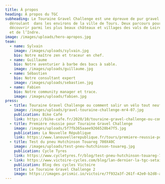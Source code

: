 ```yaml
---
title: À propos
heading: À propos du TGC
subheading: Le Touraine Gravel Challenge est une épreuve de pur gravel se
  déroulant  dans les environs de la ville de Tours. Deux parcours pour
  découvrir parmi les plus beaux châteaux et villages des vals de Loire, du Cher
  et de l’Indre.
image: /images/uploads/hero-apropos.jpg
team:
  - name: Sylvain
    image: /images/uploads/sylvain.jpg
    bio: Notre maître zen et traceur en chef.
  - name: Guillaume
    bio: Notre aventurier à barbe des bacs à sable.
    image: /images/uploads/guillaume.jpg
  - name: Sébastien
    bio: Notre consultant expert
    image: /images/uploads/sebastien.jpg
  - name: Fabien
    bio: Notre community manager et trace.
    image: /images/uploads/fabien.jpg
press:
  - title: Touraine Gravel Challenge ou comment salir un vélo tout neuf
    image: /images/uploads/gravel-touraine-challenge-mr4-07.jpg
    publication: Bike Café
    link: https://bike-cafe.fr/2020/10/touraine-gravel-challenge-ou-comment-salir-un-velo-tout-neuf/
  - title: Première réussie pour Touraine Gravel Challenge
    image: /images/uploads/5f7fb365aaee9266528b47f5.jpg
    publication: La Nouvelle République
    link: https://www.lanouvellerepublique.fr/tours/premiere-reussie-pour-touraine-gravel-challenge
  - title: Test du pneu Hutchinson Touareg 700X40C
    image: /images/uploads/test-pneu-hutchinson-touareg.jpg
    publication: Cycle Tyres
    link: https://www.cycletyres.fr/blog/test-pneu-hutchinson-touareg-700-40-c.html
  - link: https://www.victoire-cycles.com/blog/lan-dernier-la-tgc-setait-tenue-sous-des-torrents
    publication: Blog des cycles Victoire
    title: Le Touraine Gravel Challenge 2
    image: https://images.prismic.io/victoire/7f932a3f-261f-42e0-b2d8-aa974c7b42ae_IMG-20210918-WA0017.jpg?auto=compress%2Cformat&fit=max&w=2000&h=1333
---
```

